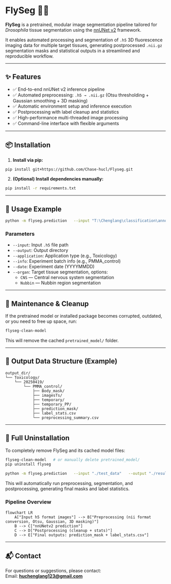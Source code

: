 # FlySeg 🧬🍃

**FlySeg** is a pretrained, modular image segmentation pipeline tailored for *Drosophila* tissue segmentation using the [nnUNet v2](https://github.com/MIC-DKFZ/nnUNet) framework.  

It enables automated processing and segmentation of `.h5` 3D fluorescence imaging data for multiple target tissues, generating postprocessed `.nii.gz` segmentation masks and statistical outputs in a streamlined and reproducible workflow.  

---

## ✨ Features

- ✅ End-to-end nnUNet v2 inference pipeline  
- ✅ Automated preprocessing: `.h5 → .nii.gz` (Otsu thresholding + Gaussian smoothing + 3D masking)  
- ✅ Automatic environment setup and inference execution  
- ✅ Postprocessing with label cleanup and statistics  
- ✅ High-performance multi-threaded image processing  
- ✅ Command-line interface with flexible arguments  

---

## 📦 Installation

1. **Install via pip:**
```bash
pip install git+https://github.com/Chase-hucl/Flyseg.git
```

2. **(Optional) Install dependencies manually:**
```bash
pip install -r requirements.txt
```

---

## 🚀 Usage Example

```bash
python -m flyseg.prediction   --input "T:\Chenglang\classification\annotation\dataset\20250415\20250415\Control\Good images\test"   --output "T:\Chenglang\test"   --application Toxicology   --info PMMA_control   --date 20250415   --organ CNS
```

### Parameters
- `--input`: Input `.h5` file path  
- `--output`: Output directory  
- `--application`: Application type (e.g., Toxicology)  
- `--info`: Experiment batch info (e.g., PMMA_control)  
- `--date`: Experiment date (YYYYMMDD)  
- `--organ`: Target tissue segmentation, options:  
  - `CNS` — Central nervous system segmentation  
  - `Nubbin` — Nubbin region segmentation  

---

## 🔧 Maintenance & Cleanup

If the pretrained model or installed package becomes corrupted, outdated, or you need to free up space, run:  

```bash
flyseg-clean-model
```

This will remove the cached `pretrained_model/` folder.  

---

## 📂 Output Data Structure (Example)

```text
output_dir/
└── Toxicology/
    └── 20250419/
        └── PMMA_control/
            ├── Body_mask/                
            ├── imagesTs/                 
            ├── temporary/                
            ├── temporary_PP/             
            ├── prediction_mask/          
            ├── label_stats.csv           
            └── preprocessing_summary.csv 
```

---

## 💪 Full Uninstallation

To completely remove FlySeg and its cached model files:  

```bash
flyseg-clean-model   # or manually delete pretrained_model/
pip uninstall flyseg
```

```bash
python -m flyseg.prediction   --input "./test_data"   --output "./results"   --organ Nubbin
```

This will automatically run preprocessing, segmentation, and postprocessing, generating final masks and label statistics.  

### Pipeline Overview

```mermaid
flowchart LR
    A["Input h5 format images"] --> B["Preprocessing (nii format conversion, Otsu, Gaussian, 3D masking)"]
    B --> C["nnUNetv2 prediction"]
    C --> D["Postprocessing (cleanup + stats)"]
    D --> E["Final outputs: prediction_mask + label_stats.csv"]
```
---

## 📬 Contact
For questions or suggestions, please contact:  
Email: **huchenglang123@gmail.com**
